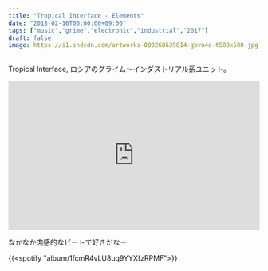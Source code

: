 ```yaml
---
title: "Tropical Interface - Elements"
date: "2018-02-16T00:00:00+09:00"
tags: ["music","grime","electronic","industrial","2017"]
draft: false
image: https://i1.sndcdn.com/artworks-000268639814-gbvu4a-t500x500.jpg
---
```


Tropical Interface, ロシアのグライム〜インダストリアル系ユニット。

<div class="embed">
<iframe width="100%" height="300" scrolling="no" frameborder="no" allow="autoplay" src="https://w.soundcloud.com/player/?url=https%3A//api.soundcloud.com/tracks/368401073&amp;color=%23ff5500&amp;auto_play=false&amp;hide_related=false&amp;show_comments=true&amp;show_user=true&amp;show_reposts=false&amp;show_teaser=true&amp;visual=true"></iframe>
</div>

なかなか肉感的なビートで好きだなー

{{<spotify "album/1fcmR4vLU8uq9YYXfzRPMF">}}

